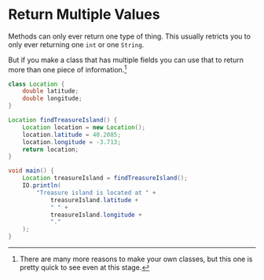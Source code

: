# Return Multiple Values

Methods can only ever return one type of thing. This
usually retricts you to only ever returning one `int` or
one `String`.

But if you make a class that has multiple fields
you can use that to return more than one piece of information.[^manymore]

```java
class Location {
    double latitude;
    double longitude;
}

Location findTreasureIsland() {
    Location location = new Location();
    location.latitude = 40.2085;
    location.longitude = -3.713;
    return location;
}

void main() {
    Location treasureIsland = findTreasureIsland();
    IO.println(
        "Treasure island is located at " +
            treasureIsland.latitude +
            " " +
            treasureIsland.longitude +
            "."
    );
}
```

[^manymore]: There are many more reasons to make your own classes, but this one is
pretty quick to see even at this stage.